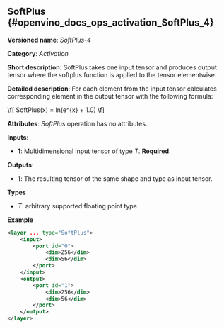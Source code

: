 ## SoftPlus <a name="SoftPlus"></a> {#openvino_docs_ops_activation_SoftPlus_4}

**Versioned name**: *SoftPlus-4*

**Category**: *Activation*

**Short description**: SoftPlus takes one input tensor and produces output tensor where the softplus function is applied to the tensor elementwise.

**Detailed description**: For each element from the input tensor calculates corresponding
element in the output tensor with the following formula:

\f[
SoftPlus(x) = ln(e^{x} + 1.0)
\f]

**Attributes**: *SoftPlus* operation has no attributes.


**Inputs**:

*   **1**: Multidimensional input tensor of type *T*. **Required**.

**Outputs**:

*   **1**: The resulting tensor of the same shape and type as input tensor.

**Types**

* *T*: arbitrary supported floating point type.


**Example**

```xml
<layer ... type="SoftPlus">
    <input>
        <port id="0">
            <dim>256</dim>
            <dim>56</dim>
        </port>
    </input>
    <output>
        <port id="1">
            <dim>256</dim>
            <dim>56</dim>
        </port>
    </output>
</layer>
```